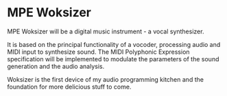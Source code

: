 # MPE Woksizer

MPE Woksizer will be a digital music instrument - a vocal synthesizer.

It is based on the principal functionality of a vocoder, processing audio and MIDI input to synthesize sound.
The MIDI Polyphonic Expression specification will be implemented to modulate the parameters of the sound generation
and the audio analysis.

Woksizer is the first device of my audio programming kitchen and the foundation for more delicious stuff to come.
